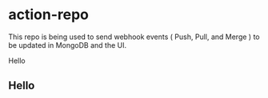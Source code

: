 # action-repo
This repo is being used to send webhook events ( Push, Pull, and Merge ) to be updated in MongoDB and the UI. 

Hello

## Hello





